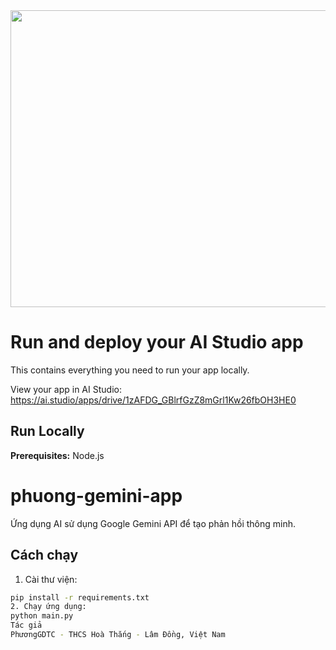<div align="center">
<img width="1200" height="475" alt="GHBanner" src="https://github.com/user-attachments/assets/0aa67016-6eaf-458a-adb2-6e31a0763ed6" />
</div>

# Run and deploy your AI Studio app

This contains everything you need to run your app locally.

View your app in AI Studio: https://ai.studio/apps/drive/1zAFDG_GBlrfGzZ8mGrl1Kw26fbOH3HE0

## Run Locally

**Prerequisites:**  Node.js


# phuong-gemini-app

Ứng dụng AI sử dụng Google Gemini API để tạo phản hồi thông minh.
## Cách chạy
1. Cài thư viện:
```bash
pip install -r requirements.txt
2. Chạy ứng dụng:
python main.py
Tác giả
PhươngGDTC - THCS Hoà Thắng - Lâm Đồng, Việt Nam

